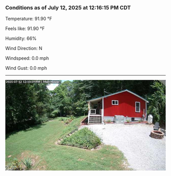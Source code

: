### Conditions as of July 12, 2025 at 12:16:15 PM CDT 

Temperature: 91.90 &deg;F

Feels like: 91.90 &deg;F

Humidity: 66%

Wind Direction: N

Windspeed: 0.0 mph

Wind Gust: 0.0 mph

---

<img src="./images/latest.jpeg"/>

